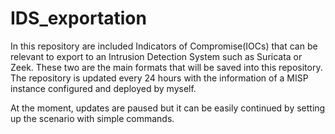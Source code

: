 # IDS_exportation
In this repository are included Indicators of Compromise(IOCs) that can be relevant to export to an Intrusion Detection System such as Suricata or Zeek. These two are the main formats that will be saved into this repository. The repository is updated every 24 hours with the information of a MISP instance configured and deployed by myself. 

At the moment, updates are paused but it can be easily continued by setting up the scenario with simple commands. 
